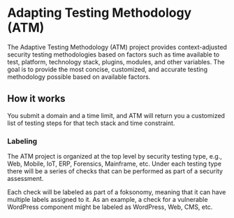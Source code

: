 # Adapting Testing Methodology (ATM)

The Adaptive Testing Methodology (ATM) project provides context-adjusted security testing methodologies based on factors such as time available to test, platform, technology stack, plugins, modules, and other variables. The goal is to provide the most concise, customized, and accurate testing methodology possible based on available factors.

## How it works

You submit a domain and a time limit, and ATM will return you a customized list of testing steps for that tech stack and time constraint.

### Labeling

The ATM project is organized at the top level by security testing type, e.g., Web, Mobile, IoT, ERP, Forensics, Mainframe, etc. Under each testing type there will be a series of checks that can be performed as part of a security assessment.

Each check will be labeled as part of a foksonomy, meaning that it can have multiple labels assigned to it. As an example, a check for a vulnerable WordPress component might be labeled as WordPress, Web, CMS, etc.


